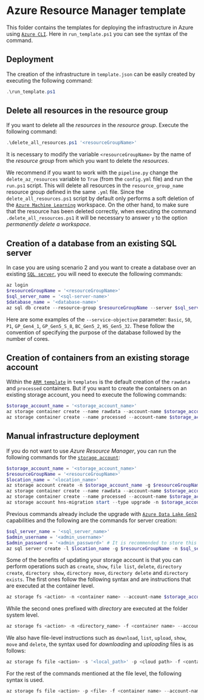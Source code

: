 # Azure Resource Manager template
This folder contains the templates for deploying the infrastructure in Azure using [`Azure CLI`](https://learn.microsoft.com/en-us/cli/azure/). Here in `run_template.ps1` you can see the syntax of the command.

## Deployment

The creation of the infrastructure in `template.json` can be easily created by executing the following command:
```powershell
.\run_template.ps1
```

## Delete all resources in the resource group

If you want to delete all the _resources_ in the _resource group_. Execute the following command:
```powershell
.\delete_all_resources.ps1 '<resourceGroupName>'
```

It is necessary to modify the variable `<resourceGroupName>` by the name of the _resource group_ from which you want to delete the _resources_. 

We recommend if you want to work with the `pipeline.py` change the `delete_az_resources` variable to `True` (from the `config.yml` file) and run the `run.ps1` script. This will delete all resources in the `resource_group_name` resource group defined in the same `.yml` file. Since the `delete_all_resources.ps1` script by default only performs a soft deletion of the [`Azure Machine Learning`](https://learn.microsoft.com/en-us/azure/machine-learning/concept-workspace?view=azureml-api-2) workspace. On the other hand, to make sure that the resource has been deleted correctly, when executing the command `.delete_all_resources.ps1` it will be necessary to answer `y` to the option _permanently delete a workspace_.

## Creation of a database from an existing SQL server

In case you are using scenario 2 and you want to create a database over an existing [`SQL server`](https://learn.microsoft.com/en-us/azure/azure-sql/azure-sql-iaas-vs-paas-what-is-overview?view=azuresql), you will need to execute the following commands:
```powershell
az login
$resourceGroupName = '<resourceGroupName>'
$sql_server_name = '<sql-server-name>'
$database_name = '<database-name>'
az sql db create --resource-group $resourceGroupName --server $sql_server_name --name $database_name --service-objective GP_S_Gen5_1
```

Here are some examples of the `--service-objective` parameter: `Basic`, `S0`, `P1`, `GP_Gen4_1`, `GP_Gen5_S_8`, `BC_Gen5_2`, `HS_Gen5_32`. These follow the convention of specifying the purpose of the database followed by the number of cores.

## Creation of containers from an existing storage account

Within the [`ARM template`](https://learn.microsoft.com/en-us/azure/azure-resource-manager/templates/) in `templates` is the default creation of the `rawdata` and `processed` containers. But if you want to create the containers on an existing storage account, you need to execute the following commands:
```powershell
$storage_account_name = '<storage_account_name>'
az storage container create --name rawdata --account-name $storage_account_name
az storage container create --name processed --account-name $storage_account_name
```

## Manual infrastructure deployment

If you do not want to use _Azure Resource Manager_, you can run the following commands for the [`storage account`](https://learn.microsoft.com/en-us/azure/storage/common/storage-account-overview):
```powershell
$storage_account_name = '<storage_account_name>'
$resourceGroupName = '<resourceGroupName>'
$location_name = '<location_name>'
az storage account create -n $storage_account_name -g $resourceGroupName --kind StorageV2 -l $location_name --sku Standard_LRS -t Account
az storage container create --name rawdata --account-name $storage_account_name
az storage container create --name processed --account-name $storage_account_name
az storage account hns-migration start --type upgrade -n $storage_account_name -g $resourceGroupName
```

Previous commands already include the upgrade with [`Azure Data Lake Gen2`](https://learn.microsoft.com/en-us/azure/storage/blobs/data-lake-storage-best-practices) capabilities and the following are the commands for server creation:

```powershell
$sql_server_name = '<sql_server_name>'
$admin_username = '<admin_username>'
$admin_password = '<admin_password>' # It is recommended to store this password securely, for example using Azure Key Vault
az sql server create -l $location_name -g $resourceGroupName -n $sql_server_name -u $admin_username -p $admin_password -e false
```

  Some of the benefits of updating your storage account is that you can perform operations such as `create`, `show`, `file list`, `delete`, `directory create`, `directory show`, `directory move`, `directory delete` and `directory exists`. The first ones follow the following syntax and are instructions that are executed at the container level.

```powershell
az storage fs <action> -n <container name> --account-name $storage_account_name --auth-mode login
```
While the second ones prefixed with _directory_ are executed at the folder system level.
```powershell
az storage fs <action> -n <directory_name> -f <container name> --account-name $storage_account_name --auth-mode login
```

We also have file-level instructions such as `download`, `list`, `upload`, `show`, `move` and `delete`, the syntax used for _downloading_ and _uploading_ files is as follows:
```powershell
az storage fs file <action> -s '<local_path>' -p <cloud path> -f <container name> --account-name $storage_account_name --auth-mode login
```
For the rest of the commands mentioned at the file level, the following syntax is used.

```powershell
az storage fs file <action> -p <file> -f <container name> --account-name $storage_account_name --auth-mode login
```
